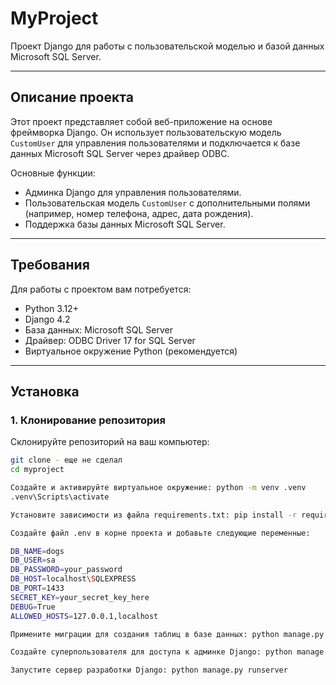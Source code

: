 # MyProject

Проект Django для работы с пользовательской моделью и базой данных Microsoft SQL Server.

---

## Описание проекта

Этот проект представляет собой веб-приложение на основе фреймворка Django. Он использует пользовательскую модель `CustomUser` для управления пользователями и подключается к базе данных Microsoft SQL Server через драйвер ODBC.

Основные функции:
- Админка Django для управления пользователями.
- Пользовательская модель `CustomUser` с дополнительными полями (например, номер телефона, адрес, дата рождения).
- Поддержка базы данных Microsoft SQL Server.

---

## Требования

Для работы с проектом вам потребуется:
- Python 3.12+
- Django 4.2
- База данных: Microsoft SQL Server
- Драйвер: ODBC Driver 17 for SQL Server
- Виртуальное окружение Python (рекомендуется)

---

## Установка

### 1. Клонирование репозитория
Склонируйте репозиторий на ваш компьютер:
```bash
git clone - еще не сделал
cd myproject

Создайте и активируйте виртуальное окружение: python -m venv .venv
.venv\Scripts\activate

Установите зависимости из файла requirements.txt: pip install -r requirements.txt

Создайте файл .env в корне проекта и добавьте следующие переменные: 

DB_NAME=dogs
DB_USER=sa
DB_PASSWORD=your_password
DB_HOST=localhost\SQLEXPRESS
DB_PORT=1433
SECRET_KEY=your_secret_key_here
DEBUG=True
ALLOWED_HOSTS=127.0.0.1,localhost

Примените миграции для создания таблиц в базе данных: python manage.py migrate

Создайте суперпользователя для доступа к админке Django: python manage.py createsuperuser

Запустите сервер разработки Django: python manage.py runserver